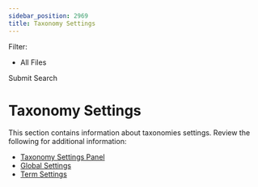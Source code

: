 ```yaml
---
sidebar_position: 2969
title: Taxonomy Settings
---
```


Filter: 

* All Files

Submit Search

# Taxonomy Settings

This section contains information about taxonomies settings. Review the following for additional information:

* [Taxonomy Settings Panel](SettingsPanel "Taxonomy Settings Panel")
* [Global Settings](GlobalSettings "Global Settings")
* [Term Settings](TermSettings "Term Settings")